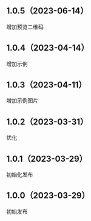 ## 1.0.5（2023-06-14）
增加预览二维码
## 1.0.4（2023-04-14）
增加示例
## 1.0.3（2023-04-11）
增加示例图片
## 1.0.2（2023-03-31）
优化
## 1.0.1（2023-03-29）
初始化发布
## 1.0.0（2023-03-29）
初始发布
